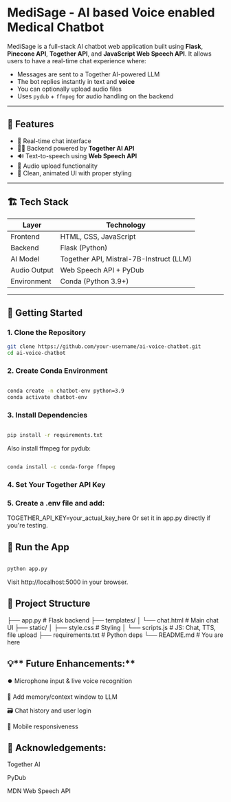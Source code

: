 # MediSage - AI based Voice enabled Medical Chatbot

MediSage is a full-stack AI chatbot web application built using **Flask**, **Pinecone API**, **Together API**, and **JavaScript Web Speech API**. It allows users to have a real-time chat experience where:

- Messages are sent to a Together AI-powered LLM
- The bot replies instantly in text and **voice**
- You can optionally upload audio files
- Uses `pydub` + `ffmpeg` for audio handling on the backend

---

## 🧠 Features

- 🔄 Real-time chat interface
- 🧑‍💻 Backend powered by **Together AI API**
- 🔊 Text-to-speech using **Web Speech API**
- 📁 Audio upload functionality
- 📜 Clean, animated UI with proper styling

---

## 🏗️ Tech Stack

| Layer        | Technology                              |
|--------------|-----------------------------------------|
| Frontend     | HTML, CSS, JavaScript                   |
| Backend      | Flask (Python)                          |
| AI Model     | Together API, Mistral-7B-Instruct (LLM) |
| Audio Output | Web Speech API + PyDub                  |
| Environment  | Conda (Python 3.9+)                     |

---

## 🚀 Getting Started

### 1. Clone the Repository

```bash
git clone https://github.com/your-username/ai-voice-chatbot.git
cd ai-voice-chatbot
```

### 2. Create Conda Environment
```bash

conda create -n chatbot-env python=3.9
conda activate chatbot-env
```

### 3. Install Dependencies
```bash

pip install -r requirements.txt
```

Also install ffmpeg for pydub:

```bash

conda install -c conda-forge ffmpeg
```

### 4. Set Your Together API Key
### 5. Create a .env file and add:

TOGETHER_API_KEY=your_actual_key_here
Or set it in app.py directly if you're testing.

## 🏃 Run the App
```bash

python app.py
```

Visit http://localhost:5000 in your browser.

## 📁 **Project Structure**

├── app.py                 # Flask backend
├── templates/
│   └── chat.html          # Main chat UI
├── static/
│   ├── style.css          # Styling
│   └── scripts.js         # JS: Chat, TTS, file upload
├── requirements.txt       # Python deps
└── README.md              # You are here




## 💡** Future Enhancements:**

⏺️ Microphone input & live voice recognition

🧠 Add memory/context window to LLM

🗃️ Chat history and user login

📱 Mobile responsiveness

## 🙌 **Acknowledgements:**

Together AI

PyDub

MDN Web Speech API


